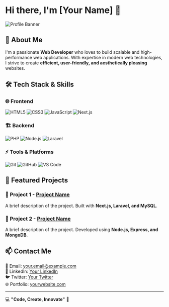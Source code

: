 # Hi there, I'm [Your Name] 👋

![Profile Banner](https://source.unsplash.com/1200x400/?technology,coding)

## 🚀 About Me
I'm a passionate **Web Developer** who loves to build scalable and high-performance web applications. With expertise in modern web technologies, I strive to create **efficient, user-friendly, and aesthetically pleasing** websites.

## 🛠 Tech Stack & Skills

### 🌐 Frontend
![HTML5](https://img.shields.io/badge/-HTML5-E34F26?style=flat-square&logo=html5&logoColor=white)
![CSS3](https://img.shields.io/badge/-CSS3-1572B6?style=flat-square&logo=css3)
![JavaScript](https://img.shields.io/badge/-JavaScript-F7DF1E?style=flat-square&logo=javascript&logoColor=black)
![Next.js](https://img.shields.io/badge/-Next.js-000000?style=flat-square&logo=nextdotjs)

### 🏗 Backend
![PHP](https://img.shields.io/badge/-PHP-777BB4?style=flat-square&logo=php&logoColor=white)
![Node.js](https://img.shields.io/badge/-Node.js-339933?style=flat-square&logo=node.js&logoColor=white)
![Laravel](https://img.shields.io/badge/-Laravel-FF2D20?style=flat-square&logo=laravel&logoColor=white)

### ⚡ Tools & Platforms
![Git](https://img.shields.io/badge/-Git-F05032?style=flat-square&logo=git&logoColor=white)
![GitHub](https://img.shields.io/badge/-GitHub-181717?style=flat-square&logo=github)
![VS Code](https://img.shields.io/badge/-VS%20Code-007ACC?style=flat-square&logo=visual-studio-code)

## 📌 Featured Projects
### 🔹 Project 1 - [Project Name](https://github.com/yourusername/project1)
A brief description of the project. Built with **Next.js, Laravel, and MySQL**.

### 🔹 Project 2 - [Project Name](https://github.com/yourusername/project2)
A brief description of the project. Developed using **Node.js, Express, and MongoDB**.

## 📫 Contact Me
📧 Email: [your.email@example.com](mailto:your.email@example.com)  
💼 LinkedIn: [Your LinkedIn](https://linkedin.com/in/yourprofile)  
🐦 Twitter: [Your Twitter](https://twitter.com/yourprofile)  
🌐 Portfolio: [yourwebsite.com](https://yourwebsite.com)

---
💻 **"Code, Create, Innovate"** 🚀
